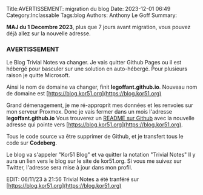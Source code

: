 Title:AVERTISSEMENT: migration du blog 
Date: 2023-12-01 06:49
Category:Inclassable
Tags:blog
Authors: Anthony Le Goff
Summary:

**MAJ du 1 Decembre 2023**, plus que 7 jours avant migration, vous pouvez déjà allez sur la nouvelle adresse.

### AVERTISSEMENT

Le Blog Trivial Notes va changer. Je vais quitter Github Pages ou il est hébergé pour basculer sur une solution en auto-hébergé. Pour plusieurs raison je quitte Microsoft.

Ainsi le nom de domaine va changer, finit **legoffant.github.io**. Nouveau nom de domaine est [https://blog.kor51.org](https://blog.kor51.org)

Grand démenagement, je me ré-approprit mes données et les renvoies sur mon serveur Proxmox. Donc je vais fermer dans un mois l'adresse **legoffant.github.io** Vous trouverez un [README sur Github](https://github.com/legoffant/legoffant.github.io) avec la nouvelle adresse qui pointe vers [https://blog.kor51.org](https://blog.kor51.org).

Tous le code source va être supprimer de Github, et je transfert tous le code sur **Codeberg**.

Le blog va s'appeler "Kor51 Blog" et va quitter la notation "Trivial Notes" Il y aura un lien vers le blog sur le site de kor51.org. Si vous me suivez sur Twitter, l'adresse sera mise à jour dans mon profil. 

EDIT: 06/11/23 à 21:56 Trivial Notes a été tranféré sur [https://blog.kor51.org](https://blog.kor51.org)